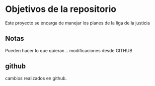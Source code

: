 # Objetivos de la repositorio

Este proyecto se encarga de manejar los planes de la liga de la justicia


## Notas
Pueden hacer lo que quieran...
modificaciones desde GITHUB

## github
cambios realizados en github.
